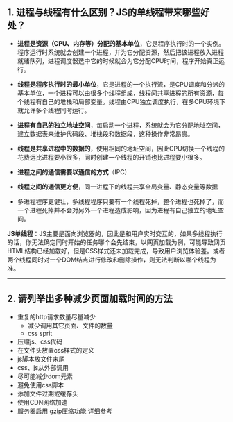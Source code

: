 ## 1. 进程与线程有什么区别？JS的单线程带来哪些好处？
- **进程是资源（CPU、内存等）分配的基本单位**，它是程序执行时的一个实例。程序运行时系统就会创建一个进程，并为它分配资源，然后把该进程放入进程就绪队列，进程调度器选中它的时候就会为它分配CPU时间，程序开始真正运行。
- **线程是程序执行时的最小单位**，它是进程的一个执行流，是CPU调度和分派的基本单位，一个进程可以由很多个线程组成，线程间共享进程的所有资源，每个线程有自己的堆栈和局部变量。线程由CPU独立调度执行，在多CPU环境下就允许多个线程同时运行。

- **进程有自己的独立地址空间**，每启动一个进程，系统就会为它分配地址空间，建立数据表来维护代码段、堆栈段和数据段，这种操作非常昂贵。
- **线程是共享进程中的数据的**，使用相同的地址空间，因此CPU切换一个线程的花费远比进程要小很多，同时创建一个线程的开销也比进程要小很多。

- **进程之间的通信需要以通信的方式**（IPC)
- **线程之间的通信更方便**，同一进程下的线程共享全局变量、静态变量等数据

- 多进程程序更健壮，多线程程序只要有一个线程死掉，整个进程也死掉了，而一个进程死掉并不会对另外一个进程造成影响，因为进程有自己独立的地址空间。

**JS单线程**：JS主要是面向浏览器的，因此是和用户实时交互的，如果多线程执行的话，你无法确定同时开始的任务哪个会先结束，以网页加载为例，可能导致网页HTML结构已经加载好，但是CSS样式还未加载完成，导致用户浏览体验差。或者两个线程同时对一个DOM结点进行修改和删除操作，则无法判断以哪个线程为准。

---
## 2. 请列举出多种减少页面加载时间的方法
- 重复的http请求数量尽量减少
  - 减少调用其它页面、文件的数量
  - css sprit
- 压缩js、css代码
- 在文件头放置css样式的定义
- js脚本放文件末尾
- css、js从外部调用
- 尽可能减少dom元素
- 避免使用css脚本
- 添加文件过期或缓存头
- 使用CDN网络加速
- 服务器启用 gzip压缩功能
[详细参考](https://www.cnblogs.com/shenxiaolin/p/5390237.html)